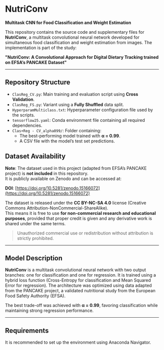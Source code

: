 # NutriConv  
**Multitask CNN for Food Classification and Weight Estimation**

This repository contains the source code and supplementary files for **NutriConv**, a multitask convolutional neural network developed for simultaneous food classification and weight estimation from images. The implementation is part of the study:

**"NutriConv: A Convolutional Approach for Digital Dietary Tracking trained on EFSA’s PANCAKE Dataset"**

---

## Repository Structure

- `ClasReg_CV.py`: Main training and evaluation script using **Cross Validation**.
- `ClasReg_FS.py`: Variant using a **Fully Shuffled** data split.
- `HyperparamMulticlass.txt`: Hyperparameter configuration file used by the scripts.
- `tensorflow25.yaml`: Conda environment file containing all required dependencies.
- `Clas+Reg - CV_alpha099/`: Folder containing:
  - The best-performing model trained with **α = 0.99**.
  - A CSV file with the model’s test set predictions.

## Dataset Availability

**Note**: The dataset used in this project (adapted from EFSA’s PANCAKE project) is **not included** in this repository.  
It is publicly available on Zenodo and can be accessed at:

**DOI**: [https://doi.org/10.5281/zenodo.15166072](https://doi.org/10.5281/zenodo.15166072)

The dataset is released under the **CC BY-NC-SA 4.0** license (Creative Commons Attribution-NonCommercial-ShareAlike).  
This means it is free to use **for non-commercial research and educational purposes**, provided that proper credit is given and any derivative work is shared under the same terms.

> Unauthorized commercial use or redistribution without attribution is strictly prohibited.

---

## Model Description

**NutriConv** is a multitask convolutional neural network with two output branches: one for classification and one for regression. It is trained using a hybrid loss function (Cross-Entropy for classification and Mean Squared Error for regression). The architecture was optimized using data adapted from the PANCAKE project, a validated nutritional study from the European Food Safety Authority (EFSA).

The best trade-off was achieved with **α = 0.99**, favoring classification while maintaining strong regression performance.

---

## Requirements

It is recommended to set up the environment using Anaconda Navigator.
